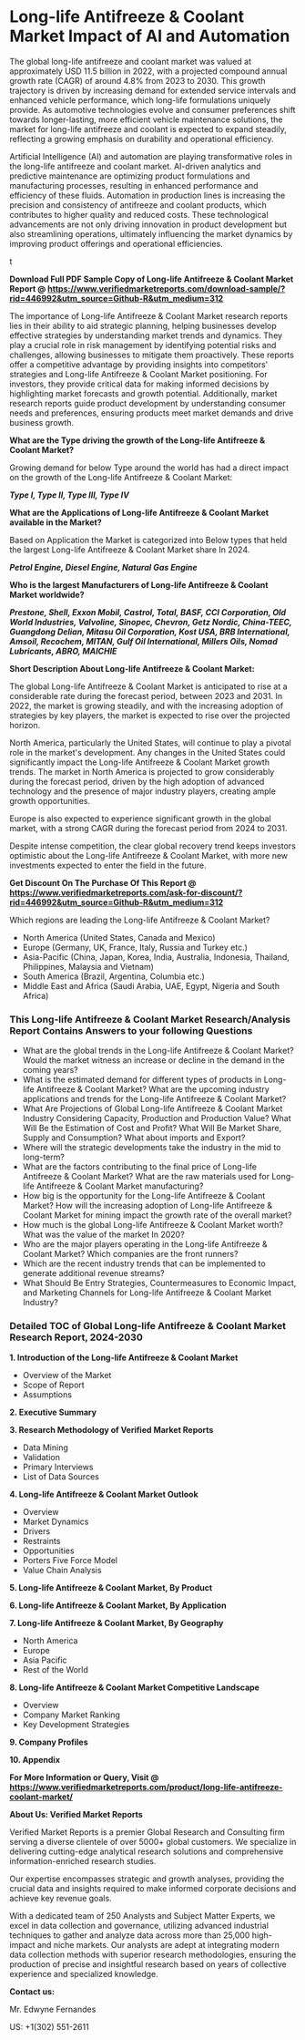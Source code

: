 <meta name="title" content="Global Long-life Antifreeze & Coolant Market Impact of AI and Automation"><meta name="description" content="The global long-life antifreeze and coolant market was valued at approximately USD 11.5 billion in 2022, with a projected compound annual growth rate (CAGR) of around "><meta name="title" content="Long-life Antifreeze & Coolant Market Size, Share, Scope, Trends, Growth, Opportunities, Analysis, Forecast"><h1>Long-life Antifreeze & Coolant Market Impact of AI and Automation</h1><p>The global long-life antifreeze and coolant market was valued at approximately USD 11.5 billion in 2022, with a projected compound annual growth rate (CAGR) of around 4.8% from 2023 to 2030. This growth trajectory is driven by increasing demand for extended service intervals and enhanced vehicle performance, which long-life formulations uniquely provide. As automotive technologies evolve and consumer preferences shift towards longer-lasting, more efficient vehicle maintenance solutions, the market for long-life antifreeze and coolant is expected to expand steadily, reflecting a growing emphasis on durability and operational efficiency.</p><p>Artificial Intelligence (AI) and automation are playing transformative roles in the long-life antifreeze and coolant market. AI-driven analytics and predictive maintenance are optimizing product formulations and manufacturing processes, resulting in enhanced performance and efficiency of these fluids. Automation in production lines is increasing the precision and consistency of antifreeze and coolant products, which contributes to higher quality and reduced costs. These technological advancements are not only driving innovation in product development but also streamlining operations, ultimately influencing the market dynamics by improving product offerings and operational efficiencies.</p>t</p><p id="" class=""><strong>Download Full PDF Sample Copy of Long-life Antifreeze & Coolant Market Report @ <a href="https://www.verifiedmarketreports.com/download-sample/?rid=446992&utm_source=Github-R&utm_medium=312" target="_blank">https://www.verifiedmarketreports.com/download-sample/?rid=446992&utm_source=Github-R&utm_medium=312</a></strong></p><p>The importance of&nbsp;Long-life Antifreeze & Coolant Market research reports lies in their ability to aid strategic planning, helping businesses develop effective strategies by understanding market trends and dynamics. They play a crucial role in risk management by identifying potential risks and challenges, allowing businesses to mitigate them proactively. These reports offer a competitive advantage by providing insights into competitors' strategies and Long-life Antifreeze & Coolant Market positioning. For investors, they provide critical data for making informed decisions by highlighting market forecasts and growth potential. Additionally, market research reports guide product development by understanding consumer needs and preferences, ensuring products meet market demands and drive business growth.</p><p><strong>What are the&nbsp;Type driving the growth of the Long-life Antifreeze & Coolant Market?</strong></p><p id="" class="">Growing demand for below Type around the world has had a direct impact on the growth of the Long-life Antifreeze & Coolant Market:</p><em><strong>Type I, Type II, Type III, Type IV</strong></em></p><strong>What are the&nbsp;Applications&nbsp;of Long-life Antifreeze & Coolant Market available in the Market?</strong></p><p id="" class="">Based on Application the Market is categorized into Below types that held the largest Long-life Antifreeze & Coolant Market share In 2024.</p><em><strong>Petrol Engine, Diesel Engine, Natural Gas Engine</strong></em></p><strong>Who is the largest Manufacturers of Long-life Antifreeze & Coolant Market worldwide?</strong></p><p><em><strong>Prestone, Shell, Exxon Mobil, Castrol, Total, BASF, CCI Corporation, Old World Industries, Valvoline, Sinopec, Chevron, Getz Nordic, China-TEEC, Guangdong Delian, Mitasu Oil Corporation, Kost USA, BRB International, Amsoil, Recochem, MITAN, Gulf Oil International, Millers Oils, Nomad Lubricants, ABRO, MAICHIE</strong></em></p><p id="" class=""><strong>Short Description About Long-life Antifreeze & Coolant Market:</strong></p><p>The global Long-life Antifreeze & Coolant Market is anticipated to rise at a considerable rate during the forecast period, between 2023 and 2031. In 2022, the market is growing steadily, and with the increasing adoption of strategies by key players, the market is expected to rise over the projected horizon.</p><p>North America, particularly the United States, will continue to play a pivotal role in the market's development. Any changes in the United States could significantly impact the Long-life Antifreeze & Coolant Market growth trends. The market in North America is projected to grow considerably during the forecast period, driven by the high adoption of advanced technology and the presence of major industry players, creating ample growth opportunities.</p><p>Europe is also expected to experience significant growth in the global market, with a strong CAGR during the forecast period from 2024 to 2031.</p><p>Despite intense competition, the clear global recovery trend keeps investors optimistic about the Long-life Antifreeze & Coolant Market, with more new investments expected to enter the field in the future.</p><p id="" class=""><strong>Get Discount On The Purchase Of This Report @ <a href="https://www.verifiedmarketreports.com/ask-for-discount/?rid=446992&utm_source=Github-R&utm_medium=312" target="_blank">https://www.verifiedmarketreports.com/ask-for-discount/?rid=446992&utm_source=Github-R&utm_medium=312</a></strong></p>Which regions are leading the Long-life Antifreeze & Coolant Market?</p><ul><li>North America (United States, Canada and Mexico)</li><li>Europe (Germany, UK, France, Italy, Russia and Turkey etc.)</li><li>Asia-Pacific (China, Japan, Korea, India, Australia, Indonesia, Thailand, Philippines, Malaysia and Vietnam)</li><li>South America (Brazil, Argentina, Columbia etc.)</li><li>Middle East and Africa (Saudi Arabia, UAE, Egypt, Nigeria and South Africa)</li></ul><h3 id="" class="">This Long-life Antifreeze & Coolant Market Research/Analysis Report Contains Answers to your following Questions</h3><ul><li>What are the global trends in the Long-life Antifreeze & Coolant Market? Would the market witness an increase or decline in the demand in the coming years?</li><li>What is the estimated demand for different types of products in Long-life Antifreeze & Coolant Market? What are the upcoming industry applications and trends for the Long-life Antifreeze & Coolant Market?</li><li>What Are Projections of Global Long-life Antifreeze & Coolant Market Industry Considering Capacity, Production and Production Value? What Will Be the Estimation of Cost and Profit? What Will Be Market Share, Supply and Consumption? What about imports and Export?</li><li>Where will the strategic developments take the industry in the mid to long-term?</li><li>What are the factors contributing to the final price of Long-life Antifreeze & Coolant Market? What are the raw materials used for Long-life Antifreeze & Coolant Market manufacturing?</li><li>How big is the opportunity for the Long-life Antifreeze & Coolant Market? How will the increasing adoption of Long-life Antifreeze & Coolant Market for mining impact the growth rate of the overall market?</li><li>How much is the global Long-life Antifreeze & Coolant Market worth? What was the value of the market In 2020?</li><li>Who are the major players operating in the Long-life Antifreeze & Coolant Market? Which companies are the front runners?</li><li>Which are the recent industry trends that can be implemented to generate additional revenue streams?</li><li>What Should Be Entry Strategies, Countermeasures to Economic Impact, and Marketing Channels for Long-life Antifreeze & Coolant Market Industry?</li></ul><h3 id="" class="">Detailed TOC of Global Long-life Antifreeze & Coolant Market Research Report, 2024-2030</h3><p id="" class=""><strong>1. Introduction of the Long-life Antifreeze & Coolant Market</strong></p><ul><li>Overview of the Market</li><li>Scope of Report</li><li>Assumptions</li></ul><p id="" class=""><strong>2. Executive Summary</strong></p><p id="" class=""><strong>3. Research Methodology of Verified Market Reports</strong></p><ul><li>Data Mining</li><li>Validation</li><li>Primary Interviews</li><li>List of Data Sources</li></ul><p id="" class=""><strong>4. Long-life Antifreeze & Coolant Market Outlook</strong></p><ul><li>Overview</li><li>Market Dynamics</li><li>Drivers</li><li>Restraints</li><li>Opportunities</li><li>Porters Five Force Model</li><li>Value Chain Analysis</li></ul><p id="" class=""><strong>5. Long-life Antifreeze & Coolant Market, By Product</strong></p><p id="" class=""><strong>6. Long-life Antifreeze & Coolant Market, By Application</strong></p><p id="" class=""><strong>7. Long-life Antifreeze & Coolant Market, By Geography</strong></p><ul><li>North America</li><li>Europe</li><li>Asia Pacific</li><li>Rest of the World</li></ul><p id="" class=""><strong>8. Long-life Antifreeze & Coolant Market Competitive Landscape</strong></p><ul><li>Overview</li><li>Company Market Ranking</li><li>Key Development Strategies</li></ul><p id="" class=""><strong>9. Company Profiles</strong></p><p id="" class=""><strong>10. Appendix</strong></p><p id="" class=""><strong>For More Information or Query, Visit @ <a href="https://www.verifiedmarketreports.com/product/long-life-antifreeze-coolant-market/" target="_blank">https://www.verifiedmarketreports.com/product/long-life-antifreeze-coolant-market/</a></strong></p><p id="" class=""><strong>About Us: Verified Market Reports</strong></p><p id="" class="">Verified Market Reports is a premier Global Research and Consulting firm serving a diverse clientele of over 5000+ global customers. We specialize in delivering cutting-edge analytical research solutions and comprehensive information-enriched research studies.</p><p id="" class="">Our expertise encompasses strategic and growth analyses, providing the crucial data and insights required to make informed corporate decisions and achieve key revenue goals.</p><p id="" class="">With a dedicated team of 250 Analysts and Subject Matter Experts, we excel in data collection and governance, utilizing advanced industrial techniques to gather and analyze data across more than 25,000 high-impact and niche markets. Our analysts are adept at integrating modern data collection methods with superior research methodologies, ensuring the production of precise and insightful research based on years of collective experience and specialized knowledge.</p><p id="" class=""><strong>Contact us:</strong></p><p id="" class="">Mr. Edwyne Fernandes</p><p id="" class="">US: +1(302) 551-2611</p>